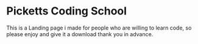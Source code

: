 # Picketts Coding School
This is a Landing page i made for people who are willing to learn code,
so please enjoy and give it a download thank you in advance.
